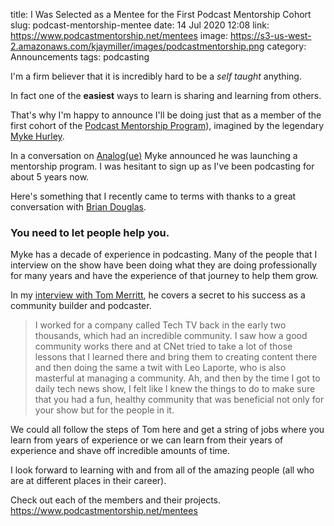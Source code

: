 title: I Was Selected as a Mentee for the First Podcast Mentorship Cohort
slug: podcast-mentorship-mentee
date: 14 Jul 2020 12:08
link: https://www.podcastmentorship.net/mentees
image: https://s3-us-west-2.amazonaws.com/kjaymiller/images/podcastmentorship.png
category: Announcements
tags: podcasting

I'm a firm believer that it is incredibly hard to be a _self taught_ anything.

In fact one of the **easiest** ways to learn is sharing and learning from others.

That's why I'm happy to announce I'll be doing just that as a member of the
first cohort of the [Podcast Mentorship Program](https://www.podcastmentorship.net)), imagined by the legendary [Myke
Hurley](https://twitter.com/imyke).

In a conversation on [Analog(ue)](https://www.relay.fm/analogue/178) Myke
announced he was launching a mentorship program. I was hesitant to sign up as
I've been podcasting for about 5 years now.

Here's something that I recently came to terms with thanks to a great
conversation with [Brian Douglas](https://twitter.com/bdougieyo). 

### You need to let people help you.

Myke has a decade of experience in podcasting. Many of the people that I
interview on the show have been doing what they are doing professionally for
many years and have the experience of that journey to help them grow.

In my [interview with Tom Merritt](https://share.transistor.fm/s/671c723f), he
covers a secret to his success as a community builder and podcaster. 

> I worked for a company called Tech TV back in the early two thousands, which had an incredible community. I saw how a good community works there and at CNet tried to take a lot of those lessons that I learned there and bring them to creating content there and then doing the same a twit with Leo Laporte, who is also masterful at managing a community. Ah, and then by the time I got to daily tech news show, I felt like I knew the things to do to make sure that you had a fun, healthy community that was beneficial not only for your show but for the people in it.

We could all follow the steps of Tom here and get a string of jobs where you learn from
years of experience or we can learn from their years of experience and shave
off incredible amounts of time.

I look forward to learning with and from all of the amazing people (all who are at
different places in their career).

Check out each of the members and their projects.
<https://www.podcastmentorship.net/mentees>


